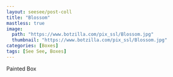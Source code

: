 ```yaml
---
layout: seesee/post-coll
title: "Blossom"
mastless: true
image:
  path: "https://www.botzilla.com/pix_ssl/Blossom.jpg"
  thumbnail: "https://www.botzilla.com/pix_ssl/Blossom.jpg"
categories: [Boxes]
tags: [See See, Boxes]
---
```


Painted Box



